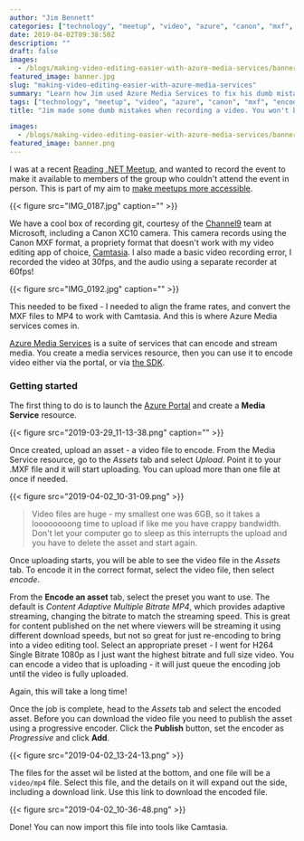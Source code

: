 ```yaml
---
author: "Jim Bennett"
categories: ["technology", "meetup", "video", "azure", "canon", "mxf", "encoding"]
date: 2019-04-02T09:38:50Z
description: ""
draft: false
images:
  - /blogs/making-video-editing-easier-with-azure-media-services/banner.jpg
featured_image: banner.jpg
slug: "making-video-editing-easier-with-azure-media-services"
summary: "Learn how Jim used Azure Media Services to fix his dumb mistakes when recording video!"
tags: ["technology", "meetup", "video", "azure", "canon", "mxf", "encoding"]
title: "Jim made some dumb mistakes when recording a video. You won't believe how he fixed it with Azure Media Services!"

images:
  - /blogs/making-video-editing-easier-with-azure-media-services/banner.png
featured_image: banner.png
---
```



I was at a recent [Reading .NET Meetup](https://www.meetup.com/Reading-NET-Meetup/), and wanted to record the event to make it available to members of the group who couldn't attend the event in person. This is part of my aim to [make meetups more accessible](https://github.com/jimbobbennett/MakingMeetupsMoreAccessible).

{{< figure src="IMG_0187.jpg" caption="" >}}

We have a cool box of recording git, courtesy of the [Channel9](https://twitter.com/ch9) team at Microsoft, including a Canon XC10 camera. This camera records using the Canon MXF format, a propriety format that doesn't work with my video editing app of choice, [Camtasia](https://www.techsmith.com/video-editor.html). I also made a basic video recording error, I recorded the video at 30fps, and the audio using a separate recorder at 60fps!

{{< figure src="IMG_0192.jpg" caption="" >}}

This needed to be fixed - I needed to align the frame rates, and convert the MXF files to MP4 to work with Camtasia. And this is where Azure Media services comes in.

[Azure Media Services](https://azure.microsoft.com/services/media-services/?WT.mc_id=azuremedia-blog-jabenn) is a suite of services that can encode and stream media. You create a media services resource, then you can use it to encode video either via the portal, or via [the SDK](https://docs.microsoft.com/azure/media-services/latest/?WT.mc_id=azuremedia-blog-jabenn).

### Getting started

The first thing to do is to launch the [Azure Portal](https://portal.azure.com/?WT.mc_id=azuremedia-blog-jabenn) and create a **Media Service** resource.

{{< figure src="2019-03-29_11-13-38.png" caption="" >}}

Once created, upload an asset - a video file to encode. From the Media Service resource, go to the _Assets_ tab and select _Upload_. Point it to your .MXF file and it will start uploading. You can upload more than one file at once if needed.

{{< figure src="2019-04-02_10-31-09.png" >}}

> Video files are huge - my smallest one was 6GB, so it takes a loooooooong time to upload if like me you have crappy bandwidth. Don't let your computer go to sleep as this interrupts the upload and you have to delete the asset and start again.

Once uploading starts, you will be able to see the video file in the _Assets_ tab. To encode it in the correct format, select the video file, then select _encode_.

From the **Encode an asset** tab, select the preset you want to use. The default is _Content Adaptive Multiple Bitrate MP4_, which provides adaptive streaming, changing the bitrate to match the streaming speed. This is great for content published on the net where viewers will be streaming it using different download speeds, but not so great for just re-encoding to bring into a video editing tool. Select an appropriate preset - I went for H264 Single Bitrate 1080p as I just want the highest bitrate and full size video. You can encode a video that is uploading - it will just queue the encoding job until the video is fully uploaded.

Again, this will take a long time!

Once the job is complete, head to the _Assets_ tab and select the encoded asset. Before you can download the video file you need to publish the asset using a progressive encoder. Click the **Publish** button, set the encoder as _Progressive_ and click **Add**.

{{< figure src="2019-04-02_13-24-13.png" >}}

The files for the asset wil be listed at the bottom, and one file will be a `video/mp4` file. Select this file, and the details on it will expand out the side, including a download link. Use this link to download the encoded file.

{{< figure src="2019-04-02_10-36-48.png" >}}

Done! You can now import this file into tools like Camtasia.

